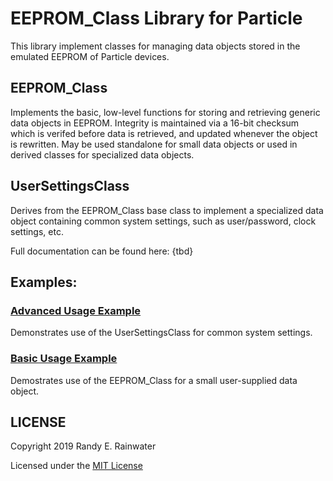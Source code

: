 [//]: # ( {#mainpage} )

# EEPROM_Class Library for Particle 

This library implement classes for managing data objects stored in the emulated EEPROM of Particle devices.


## EEPROM_Class

Implements the basic, low-level functions for storing and retrieving generic data objects in EEPROM. Integrity
is maintained via a 16-bit checksum which is verifed before data is retrieved, and updated whenever the object is rewritten.
May be used standalone for small data objects or used in derived classes for specialized data objects.

## UserSettingsClass
Derives from the EEPROM_Class base class to implement a specialized data object containing common system settings,
such as user/password, clock settings, etc.

Full documentation can be found here: {tbd}

## Examples:

### [Advanced Usage Example](examples/advancedUsage)

Demonstrates use of the UserSettingsClass for common system settings.

### [Basic Usage Example](examples/basicUsage)

Demostrates use of the EEPROM_Class for a small user-supplied data object.


## LICENSE
Copyright 2019 Randy E. Rainwater

Licensed under the [MIT License](LICENSE)


